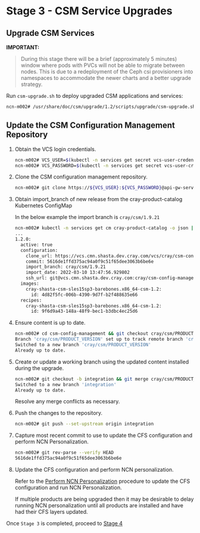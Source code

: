 # Stage 3 - CSM Service Upgrades

## Upgrade CSM Services

**IMPORTANT:**

> During this stage there will be a brief (approximately 5 minutes) window where pods with PVCs will not be able to migrate between nodes. This is due to a redeployment of the Ceph csi provisioners into namespaces to accommodate the newer charts and a better upgrade strategy.

Run `csm-upgrade.sh` to deploy upgraded CSM applications and services:

```bash
ncn-m002# /usr/share/doc/csm/upgrade/1.2/scripts/upgrade/csm-upgrade.sh
```
## Update the CSM Configuration Management Repository

1. Obtain the VCS login credentials.

   ```bash
   ncn-m002# VCS_USER=$(kubectl -n services get secret vcs-user-credentials -o jsonpath='{.data.vcs_username}' | base64 --decode)
   ncn-m002# VCS_PASSWORD=$(kubectl -n services get secret vcs-user-credentials -o jsonpath='{.data.vcs_password}' | base64 --decode)
   ```

1. Clone the CSM configuration management repository.

   ```bash
   ncn-m002# git clone https://${VCS_USER}:${VCS_PASSWORD}@api-gw-service-nmn.local/vcs/cray/csm-config-management.git
   ```

1. Obtain import_branch of new release from the cray-product-catalog Kubernetes ConfigMap

   In the below example the import branch is `cray/csm/1.9.21`

   ```bash
   ncn-m002# kubectl -n services get cm cray-product-catalog -o json | jq -r '.data.csm'
   ...
   1.2.0:
     active: true
     configuration:
       clone_url: https://vcs.cmn.shasta.dev.cray.com/vcs/cray/csm-config-management.git
       commit: 5616de1ffd375ac94a0f9c51f65dee3063b6be6e
       import_branch: cray/csm/1.9.21
       import_date: 2022-03-10 13:47:56.929802
       ssh_url: git@vcs.cmn.shasta.dev.cray.com:cray/csm-config-management.git
     images:
       cray-shasta-csm-sles15sp3-barebones.x86_64-csm-1.2:
         id: 4d82f5fc-006b-4390-9d7f-b2f488635e66
     recipes:
       cray-shasta-csm-sles15sp3-barebones.x86_64-csm-1.2:
         id: 9f6d9a43-148a-48f9-bec1-b3dbc4ec25d6
   ```

1. Ensure content is up to date.

   ```bash
   ncn-m002# cd csm-config-management && git checkout cray/csm/PRODUCT_VERSION && git pull
   Branch 'cray/csm/PRODUCT_VERSION' set up to track remote branch 'cray/csm/PRODUCT_VERSION' from 'origin'.
   Switched to a new branch 'cray/csm/PRODUCT_VERSION'
   Already up to date.
   ```

1. Create or update a working branch using the updated content installed during the upgrade.

   ```bash
   ncn-m002# git checkout -b integration && git merge cray/csm/PRODUCT_VERSION
   Switched to a new branch 'integration'
   Already up to date.
   ```

   Resolve any merge conflicts as necessary.

1. Push the changes to the repository.

   ```bash
   ncn-m002# git push --set-upstream origin integration
   ```

1. Capture most recent commit to use to update the CFS configuration and perform NCN Personalization.

   ```bash
   ncn-m002# git rev-parse --verify HEAD
   5616de1ffd375ac94a0f9c51f65dee3063b6be6e
   ```

1. Update the CFS configuration and perform NCN personalization.

   Refer to the [Perform NCN Personalization](../../operations/CSM_product_management/Perform_NCN_Personalization.md) procedure to update the CFS configuration and run NCN Personalization.

   If multiple products are being upgraded then it may be desirable to delay running NCN personalization until all products are installed and have had their CFS layers updated.

Once `Stage 3` is completed, proceed to [Stage 4](Stage_4.md)
